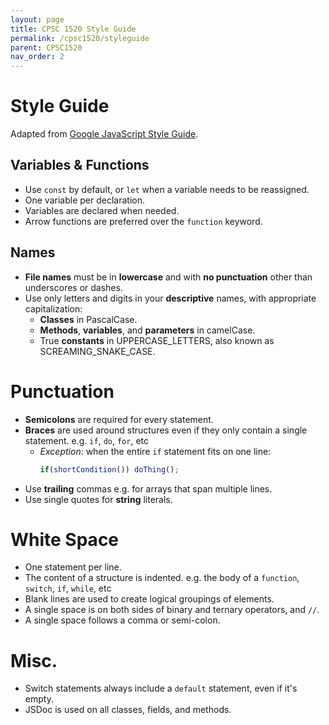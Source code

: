 ```yaml
---
layout: page
title: CPSC 1520 Style Guide
permalink: /cpsc1520/styleguide
parent: CPSC1520
nav_order: 2
---
```


# Style Guide
Adapted from [Google JavaScript Style Guide](https://google.github.io/styleguide/jsguide.html).

## Variables & Functions
- Use `const` by default, or `let` when a variable needs to be reassigned.
- One variable per declaration.
- Variables are declared when needed.
- Arrow functions are preferred over the `function` keyword.

## Names
- **File names** must be in **lowercase** and with **no punctuation** other than underscores or dashes.
- Use only letters and digits in your **descriptive** names, with appropriate capitalization:
    - **Classes** in PascalCase.
    - **Methods**, **variables**, and **parameters** in camelCase.
    - True **constants** in UPPERCASE_LETTERS, also known as SCREAMING_SNAKE_CASE.

# Punctuation
- **Semicolons** are required for every statement.
- **Braces** are used around structures even if they only contain a single statement. e.g. `if`, `do`, `for`, etc
    - *Exception*: when the entire `if` statement fits on one line:
        ```js
        if(shortCondition()) doThing();
        ```
- Use **trailing** commas e.g. for arrays that span multiple lines.
- Use single quotes for **string** literals.

# White Space
- One statement per line.
- The content of a structure is indented. e.g. the body of a `function`, `switch`, `if`, `while`, etc
- Blank lines are used to create logical groupings of elements.
- A single space is on both sides of binary and ternary operators, and `//`.
- A single space follows a comma or semi-colon.

# Misc.
- Switch statements always include a `default` statement, even if it's empty.
- JSDoc is used on all classes, fields, and methods.